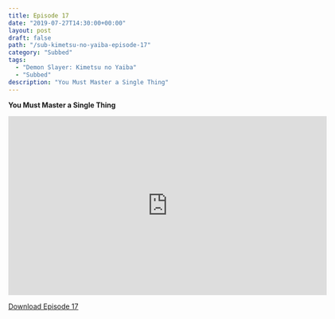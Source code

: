 ```yaml
---
title: Episode 17
date: "2019-07-27T14:30:00+00:00"
layout: post
draft: false
path: "/sub-kimetsu-no-yaiba-episode-17"
category: "Subbed"
tags:
  - "Demon Slayer: Kimetsu no Yaiba"
  - "Subbed"
description: "You Must Master a Single Thing"
---
```


**You Must Master a Single Thing**

<iframe width="640" height="360" src="https://rapidvid.to/e/G6HTXBOKGA" frameborder="0" marginwidth=0 marginheight=0 scrolling=no allowfullscreen></iframe>

<a href="http://ouo.io/qs/eCodkFEQ?s=https://rapidvid.to/d/G6HTXBOKGA">Download Episode 17</a>
